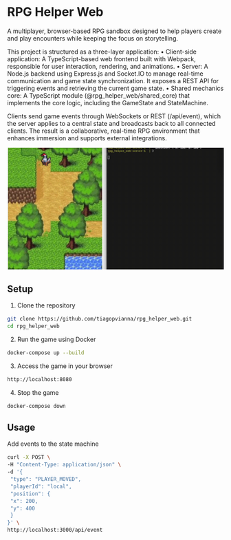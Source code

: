 # RPG Helper Web

A multiplayer, browser-based RPG sandbox designed to help players create and play encounters while keeping the focus on storytelling. 

This project is structured as a three-layer application:
•	Client-side application: A TypeScript-based web frontend built with Webpack, responsible for user interaction, rendering, and animations.
•	Server: A Node.js backend using Express.js and Socket.IO to manage real-time communication and game state synchronization. It exposes a REST API for triggering events and retrieving the current game state.
•	Shared mechanics core: A TypeScript module (@rpg_helper_web/shared_core) that implements the core logic, including the GameState and StateMachine.

Clients send game events through WebSockets or REST (/api/event), which the server applies to a central state and broadcasts back to all connected clients. The result is a collaborative, real-time RPG environment that enhances immersion and supports external integrations.


![Input](example/rpg_helper.gif)

## Setup

1. Clone the repository
```sh
git clone https://github.com/tiagopvianna/rpg_helper_web.git
cd rpg_helper_web
```

2. Run the game using Docker
```sh
docker-compose up --build
```

3. Access the game in your browser
```sh
http://localhost:8080
```

4. Stop the game
```sh
docker-compose down
```

## Usage

Add events to the state machine
```sh
curl -X POST \
-H "Content-Type: application/json" \
-d '{
 "type": "PLAYER_MOVED",
 "playerId": "local",
 "position": {
 "x": 200,
 "y": 400
 }
}' \
http://localhost:3000/api/event
```